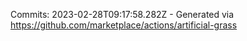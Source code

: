Commits: 2023-02-28T09:17:58.282Z - Generated via https://github.com/marketplace/actions/artificial-grass
<br>
